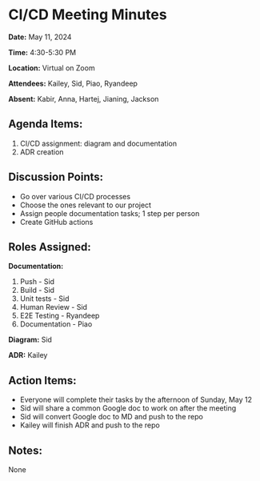 
# CI/CD Meeting Minutes
**Date:** May 11, 2024

**Time:** 4:30-5:30 PM

**Location:** Virtual on Zoom

**Attendees:** Kailey, Sid, Piao, Ryandeep

**Absent:** Kabir, Anna, Hartej, Jianing, Jackson

## Agenda Items:
1. CI/CD assignment: diagram and documentation
2. ADR creation

## Discussion Points:
- Go over various CI/CD processes
- Choose the ones relevant to our project
- Assign people documentation tasks; 1 step per person
- Create GitHub actions

## Roles Assigned:
**Documentation:**
1. Push - Sid
2. Build - Sid
3. Unit tests - Sid
4. Human Review - Sid
5. E2E Testing - Ryandeep
6. Documentation - Piao

**Diagram:** Sid

**ADR:** Kailey

## Action Items:
- Everyone will complete their tasks by the afternoon of Sunday, May 12
- Sid will share a common Google doc to work on after the meeting
- Sid will convert Google doc to MD and push to the repo
- Kailey will finish ADR and push to the repo

## Notes:
None
